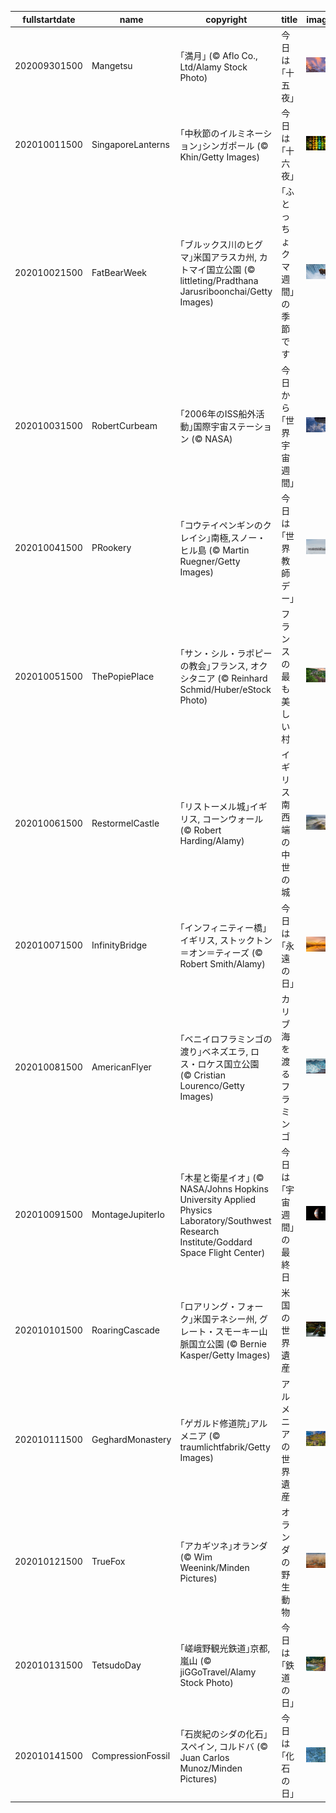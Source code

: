 |fullstartdate|name|copyright|title|image|
|--|--|--|--|--|
202009301500|Mangetsu|｢満月｣ (© Aflo Co., Ltd/Alamy Stock Photo)|今日は｢十五夜｣|![](/ja-JP/2020/10/202009301500Mangetsu.jpg)|
202010011500|SingaporeLanterns|｢中秋節のイルミネーション｣シンガポール (© Khin/Getty Images)|今日は｢十六夜｣|![](/ja-JP/2020/10/202010011500SingaporeLanterns.jpg)|
202010021500|FatBearWeek|｢ブルックス川のヒグマ｣米国アラスカ州, カトマイ国立公園 (© littleting/Pradthana Jarusriboonchai/Getty Images)|｢ふとっちょクマ週間｣の季節です|![](/ja-JP/2020/10/202010021500FatBearWeek.jpg)|
202010031500|RobertCurbeam|｢2006年のISS船外活動｣国際宇宙ステーション (© NASA)|今日から｢世界宇宙週間｣|![](/ja-JP/2020/10/202010031500RobertCurbeam.jpg)|
202010041500|PRookery|｢コウテイペンギンのクレイシ｣南極,スノー・ヒル島 (© Martin Ruegner/Getty Images)|今日は｢世界教師デー｣|![](/ja-JP/2020/10/202010041500PRookery.jpg)|
202010051500|ThePopiePlace|｢サン・シル・ラポピーの教会｣フランス, オクシタニア (© Reinhard Schmid/Huber/eStock Photo)|フランスの最も美しい村|![](/ja-JP/2020/10/202010051500ThePopiePlace.jpg)|
202010061500|RestormelCastle|｢リストーメル城｣イギリス, コーンウォール (© Robert Harding/Alamy)|イギリス南西端の中世の城|![](/ja-JP/2020/10/202010061500RestormelCastle.jpg)|
202010071500|InfinityBridge|｢インフィニティー橋｣イギリス, ストックトン＝オン＝ティーズ (© Robert Smith/Alamy)|今日は｢永遠の日｣|![](/ja-JP/2020/10/202010071500InfinityBridge.jpg)|
202010081500|AmericanFlyer|｢ベニイロフラミンゴの渡り｣ベネズエラ, ロス・ロケス国立公園 (© Cristian Lourenco/Getty Images)|カリブ海を渡るフラミンゴ|![](/ja-JP/2020/10/202010081500AmericanFlyer.jpg)|
202010091500|MontageJupiterIo|｢木星と衛星イオ｣ (© NASA/Johns Hopkins University Applied Physics Laboratory/Southwest Research Institute/Goddard Space Flight Center)|今日は｢宇宙週間｣の最終日|![](/ja-JP/2020/10/202010091500MontageJupiterIo.jpg)|
202010101500|RoaringCascade|｢ロアリング・フォーク｣米国テネシー州, グレート・スモーキー山脈国立公園 (© Bernie Kasper/Getty Images)|米国の世界遺産|![](/ja-JP/2020/10/202010101500RoaringCascade.jpg)|
202010111500|GeghardMonastery|｢ゲガルド修道院｣アルメニア (© traumlichtfabrik/Getty Images)|アルメニアの世界遺産|![](/ja-JP/2020/10/202010111500GeghardMonastery.jpg)|
202010121500|TrueFox|｢アカギツネ｣オランダ (© Wim Weenink/Minden Pictures)|オランダの野生動物|![](/ja-JP/2020/10/202010121500TrueFox.jpg)|
202010131500|TetsudoDay|｢嵯峨野観光鉄道｣京都, 嵐山 (© jiGGoTravel/Alamy Stock Photo)|今日は｢鉄道の日｣|![](/ja-JP/2020/10/202010131500TetsudoDay.jpg)|
202010141500|CompressionFossil|｢石炭紀のシダの化石｣スペイン, コルドバ (© Juan Carlos Munoz/Minden Pictures)|今日は｢化石の日｣|![](/ja-JP/2020/10/202010141500CompressionFossil.jpg)|
